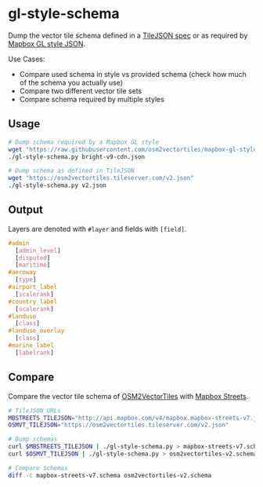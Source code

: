 # gl-style-schema

Dump the vector tile schema defined in a [TileJSON spec](https://github.com/mapbox/tilejson-spec)
or as required by [Mapbox GL style JSON](https://github.com/mapbox/mapbox-gl-style-spec).

Use Cases:
- Compare used schema in style vs provided schema (check how much of the schema you actually use)
- Compare two different vector tile sets
- Compare schema required by multiple styles

## Usage

```bash
# Dump schema required by a Mapbox GL style
wget "https://raw.githubusercontent.com/osm2vectortiles/mapbox-gl-styles/master/styles/bright-v9-cdn.json"
./gl-style-schema.py bright-v9-cdn.json

# Dump schema as defined in TileJSON
wget "https://osm2vectortiles.tileserver.com/v2.json"
./gl-style-schema.py v2.json
```

## Output

Layers are denoted with `#layer` and fields with `[field]`.

```css
#admin
  [admin_level]
  [disputed]
  [maritime]
#aeroway
  [type]
#airport_label
  [scalerank]
#country_label
  [scalerank]
#landuse
  [class]
#landuse_overlay
  [class]
#marine_label
  [labelrank]
```

## Compare

Compare the vector tile schema of [OSM2VectorTiles](osm2vectortiles.org) with [Mapbox Streets](https://www.mapbox.com/vector-tiles/mapbox-streets-v7/).

```bash
# TileJSON URLs
MBSTREETS_TILEJSON="http://api.mapbox.com/v4/mapbox.mapbox-streets-v7.json?access_token=pk.eyJ1IjoibW9yZ2Vua2FmZmVlIiwiYSI6IjIzcmN0NlkifQ.0LRTNgCc-envt9d5MzR75w"
OSMVT_TILEJSON="https://osm2vectortiles.tileserver.com/v2.json"

# Dump schemas
curl $MBSTREETS_TILEJSON | ./gl-style-schema.py > mapbox-streets-v7.schema
curl $OSMVT_TILEJSON | ./gl-style-schema.py > osm2vectortiles-v2.schema

# Compare schemas
diff -c mapbox-streets-v7.schema osm2vectortiles-v2.schema
```

